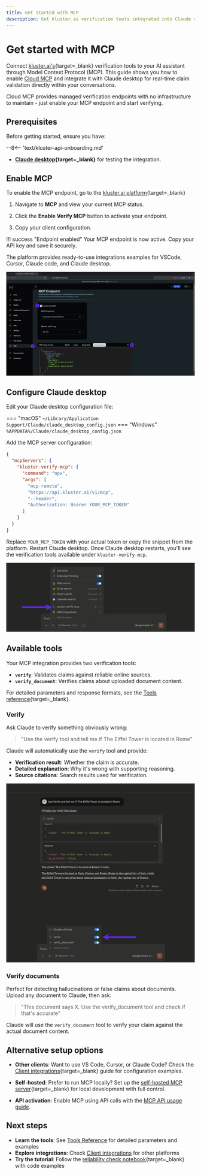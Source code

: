 ```yaml
---
title: Get started with MCP
description: Get kluster.ai verification tools integrated into Claude desktop in five minutes using Cloud MCP. No setup required, just enable and connect.
---
```


# Get started with MCP

Connect [kluster.ai's](https://www.kluster.ai/){target=\_blank} verification tools to your AI assistant through Model Context Protocol (MCP). This guide shows you how to enable [Cloud MCP](/get-started/mcp/cloud/platform/) and integrate it with Claude desktop for real-time claim validation directly within your conversations.

Cloud MCP provides managed verification endpoints with no infrastructure to maintain - just enable your MCP endpoint and start verifying.

## Prerequisites

Before getting started, ensure you have:

--8<-- 'text/kluster-api-onboarding.md'
- **[Claude desktop](https://claude.ai/download){target=\_blank}** for testing the integration.

## Enable MCP 

To enable the MCP endpoint, go to the [kluster.ai platform](https://platform.kluster.ai){target=\_blank}

1. Navigate to **MCP** and view your current MCP status.


2. Click the **Enable Verify MCP** button to activate your endpoint.


3. Copy your client configuration.

!!! success "Endpoint enabled"
    Your MCP endpoint is now active. Copy your API key and save it securely.
    
The platform provides ready-to-use integrations examples for VSCode, Cursor, Claude code, and Claude desktop.

![MCP kluster.ai platform](/images/get-started/mcp/cloud/platform/platform-get-started.webp)

## Configure Claude desktop

Edit your Claude desktop configuration file:

=== "macOS"
    ```
    ~/Library/Application Support/Claude/claude_desktop_config.json
    ```
=== "Windows"
    ```
    %APPDATA%/Claude/claude_desktop_config.json
    ```

Add the MCP server configuration:

```json
{
  "mcpServers": {
    "kluster-verify-mcp": {
      "command": "npx",
      "args": [
        "mcp-remote",
        "https://api.kluster.ai/v1/mcp",
        "--header",
        "Authorization: Bearer YOUR_MCP_TOKEN"
      ]
    }
  }
}
```

Replace `YOUR_MCP_TOKEN` with your actual token or copy the snippet from the platform.
Restart Claude desktop. Once Claude desktop restarts, you'll see the verification tools available under `kluster-verify-mcp`.

![List tools on Claude desktop](/images/get-started/mcp/get-started/get-started-1.webp)

## Available tools

Your MCP integration provides two verification tools:

- **`verify`**: Validates claims against reliable online sources.
- **`verify_document`**: Verifies claims about uploaded document content.

For detailed parameters and response formats, see the [Tools reference](/get-started/mcp/tools/){target=\_blank}.

### Verify

Ask Claude to verify something obviously wrong:

> "Use the verify tool and tell me if The Eiffel Tower is located in Rome"

Claude will automatically use the `verify` tool and provide:

- **Verification result**: Whether the claim is accurate.
- **Detailed explanation**: Why it's wrong with supporting reasoning.
- **Source citations**: Search results used for verification.

![Verify MCP tool demo](/images/get-started/mcp/get-started/get-started-2.webp)

### Verify documents

Perfect for detecting hallucinations or false claims about documents. Upload any document to Claude, then ask:

> "This document says X. Use the verify_document tool and check if that's accurate"

Claude will use the `verify_document` tool to verify your claim against the actual document content.

## Alternative setup options

- **Other clients**: Want to use VS Code, Cursor, or Claude Code? Check the [Client integrations](/get-started/mcp/integrations/){target=\_blank} guide for configuration examples.

- **Self-hosted**: Prefer to run MCP locally? Set up the [self-hosted MCP server](/get-started/mcp/self-hosted/){target=\_blank} for local development with full control.

- **API activation**: Enable MCP using API calls with the [MCP API usage guide](/get-started/mcp/cloud/api/).

## Next steps

- **Learn the tools**: See [Tools Reference](/get-started/mcp/tools/) for detailed parameters and examples
- **Explore integrations**: Check [Client integrations](/get-started/mcp/integrations/) for other platforms
- **Try the tutorial**: Follow the [reliability check notebook](/tutorials/klusterai-api/reliability-check/){target=\_blank} with code examples